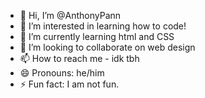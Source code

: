 - 👋 Hi, I’m @AnthonyPann
- 👀 I’m interested in learning how to code!
- 🌱 I’m currently learning html and CSS
- 💞️ I’m looking to collaborate on web design
- 📫 How to reach me - idk tbh
- 😄 Pronouns: he/him
- ⚡ Fun fact: I am not fun.

<!---
AnthonyPann/AnthonyPann is a ✨ special ✨ repository because its `README.md` (this file) appears on your GitHub profile.
You can click the Preview link to take a look at your changes.
--->
